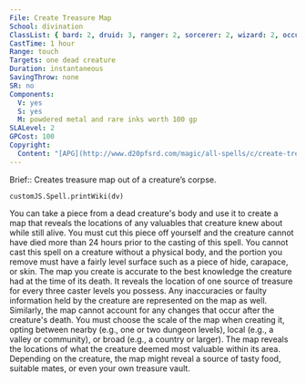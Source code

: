 ```yaml
---
File: Create Treasure Map
School: divination
ClassList: { bard: 2, druid: 3, ranger: 2, sorcerer: 2, wizard: 2, occultist: 2, psychic: 2, medium: 2 }
CastTime: 1 hour
Range: touch
Targets: one dead creature
Duration: instantaneous
SavingThrow: none
SR: no
Components:
  V: yes
  S: yes
  M: powdered metal and rare inks worth 100 gp
SLALevel: 2
GPCost: 100
Copyright:
  Content: "[APG](http://www.d20pfsrd.com/magic/all-spells/c/create-treasure-map)"
---
```

Brief:: Creates treasure map out of a creature’s corpse.

```dataviewjs
customJS.Spell.printWiki(dv)
```

You can take a piece from a dead creature's body and use it to create a map that reveals the locations of any valuables that creature knew about while still alive. You must cut this piece off yourself and the creature cannot have died more than 24 hours prior to the casting of this spell. You cannot cast this spell on a creature without a physical body, and the portion you remove must have a fairly level surface such as a piece of hide, carapace, or skin. The map you create is accurate to the best knowledge the creature had at the time of its death. It reveals the location of one source of treasure for every three caster levels you possess.  Any inaccuracies or faulty information held by the creature are represented on the map as well. Similarly, the map cannot account for any changes that occur after the creature's death.  You must choose the scale of the map when creating it, opting between nearby (e.g., one or two dungeon levels), local (e.g., a valley or community), or broad (e.g., a country or larger). The map reveals the locations of what the creature deemed most valuable within its area. Depending on the creature, the map might reveal a source of tasty food, suitable mates, or even your own treasure vault.
